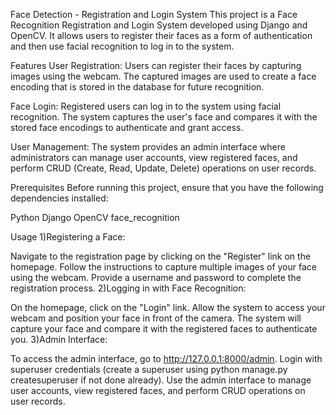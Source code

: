 Face Detection - Registration and Login System
This project is a Face Recognition Registration and Login System developed using Django and OpenCV. It allows users to register their faces as a form of authentication and then use facial recognition to log in to the system.

Features
User Registration: Users can register their faces by capturing images using the webcam. The captured images are used to create a face encoding that is stored in the database for future recognition.

Face Login: Registered users can log in to the system using facial recognition. The system captures the user's face and compares it with the stored face encodings to authenticate and grant access.

User Management: The system provides an admin interface where administrators can manage user accounts, view registered faces, and perform CRUD (Create, Read, Update, Delete) operations on user records.

Prerequisites
Before running this project, ensure that you have the following dependencies installed:

Python 
Django 
OpenCV 
face_recognition 

Usage
1)Registering a Face:

Navigate to the registration page by clicking on the "Register" link on the homepage.
Follow the instructions to capture multiple images of your face using the webcam.
Provide a username and password to complete the registration process.
2)Logging in with Face Recognition:

On the homepage, click on the "Login" link.
Allow the system to access your webcam and position your face in front of the camera.
The system will capture your face and compare it with the registered faces to authenticate you.
3)Admin Interface:

To access the admin interface, go to http://127.0.0.1:8000/admin.
Login with superuser credentials (create a superuser using python manage.py createsuperuser if not done already).
Use the admin interface to manage user accounts, view registered faces, and perform CRUD operations on user records.
